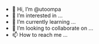 - 👋 Hi, I’m @utoompa
- 👀 I’m interested in ...
- 🌱 I’m currently learning ...
- 💞️ I’m looking to collaborate on ...
- 📫 How to reach me ...

<!---
utoompa/utoompa is a ✨ special ✨ repository because its `README.md` (this file) appears on your GitHub profile.
You can click the Preview link to take a look at your changes.
--->

